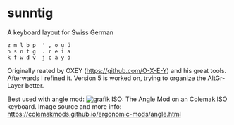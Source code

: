 # sunntig
A keyboard layout for Swiss German

```
z m l b p  ' , o u ü 
h s n t g  . r e i a 
k f w d v  j c ä y ö 
```

Originally reated by OXEY (https://github.com/O-X-E-Y) and his great tools. Afterwards I refined it.
Version 5 is worked on, trying to organize the AltGr-Layer better.


Best used with angle mod:
![grafik](https://user-images.githubusercontent.com/65241975/200529481-8335f492-1a24-470b-9634-cc80dda86aff.png)
 ISO: The Angle Mod on an Colemak ISO keyboard.
Image source and more info: https://colemakmods.github.io/ergonomic-mods/angle.html
